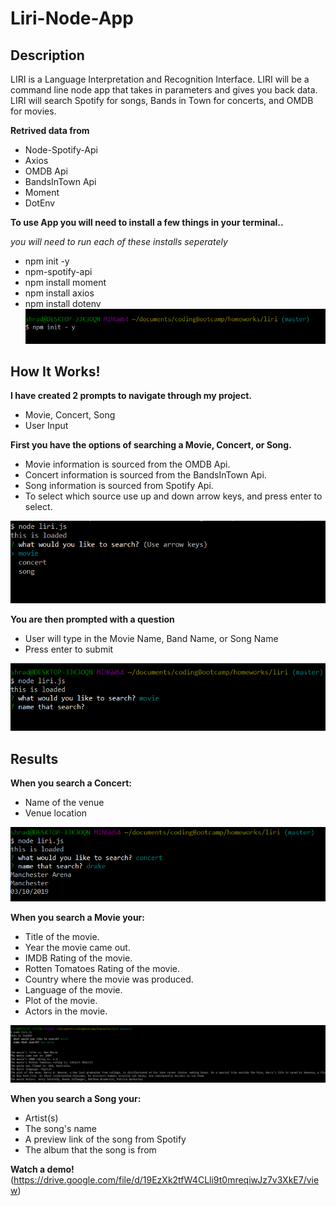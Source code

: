 # Liri-Node-App

## Description
LIRI is a Language Interpretation and Recognition Interface. LIRI will be a command line node app that takes in parameters and gives you back data.
LIRI will search Spotify for songs, Bands in Town for concerts, and OMDB for movies.

**Retrived data from**
* Node-Spotify-Api
* Axios
* OMDB Api
* BandsInTown Api
* Moment
* DotEnv


**To use App you will need to install a few things in your terminal..**

_you will need to run each of these installs seperately_
* npm init -y
* npm-spotify-api
* npm install moment
* npm install axios
* npm install dotenv
![Alt text](/images/npm.png)


## How It Works!

**I have created 2 prompts to navigate through my project.**
* Movie, Concert, Song
* User Input

**First you have the options of searching a Movie, Concert, or Song.**
* Movie information is sourced from the OMDB Api.
* Concert information is sourced from the BandsInTown Api.
* Song information is sourced from Spotify Api.
* To select which source use up and down arrow keys, and press enter to select.

![Alt text](/images/categorys.png)


**You are then prompted with a question**
* User will type in the Movie Name, Band Name, or Song Name
* Press enter to submit

![Alt text](/images/question.png)

## Results

**When you search a Concert:**
* Name of the venue
* Venue location

![Alt text](/images/concert.png)

**When you search a Movie your:**
  * Title of the movie.
  * Year the movie came out.
  * IMDB Rating of the movie.
  * Rotten Tomatoes Rating of the movie.
  * Country where the movie was produced.
  * Language of the movie.
  * Plot of the movie.
  * Actors in the movie.

![Alt text](/images/movies.png)

**When you search a Song your:**
* Artist(s)
* The song's name
* A preview link of the song from Spotify
* The album that the song is from

**Watch a demo!**
(https://drive.google.com/file/d/19EzXk2tfW4CLli9t0mreqiwJz7v3XkE7/view)
